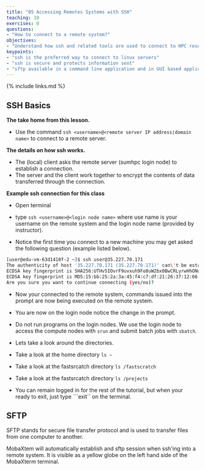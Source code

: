 ```yaml
---
title: "05 Accessing Remotes Systems with SSH"
teaching: 10
exercises: 0
questions:
- "How to connect to a remote system?"
objectives:
- "Understand how ssh and related tools are used to connect to HPC resources"
keypoints:
- "ssh is the preferred way to connect to linux servers"
- "ssh is secure and protects information sent"
- "sftp available in a command line application and in GUI based applications for file transfers"
---
```

{% include links.md %}

## SSH Basics

**The take home from this lesson.**

- Use the command `ssh <username>@<remote server IP address|domain name>` to connect to a remote server.

**The details on how ssh works.**

- The (local) client asks the remote server (sumhpc login node) to establish a connection.
- The server and the client work together to encrypt the contents of data transferred through the connection.

**Example ssh connection for this class**

- Open terminal 

- type `ssh <username>@<login node name>` where use name is your username on the remote system and the login node name (provided by instructor).

- Notice the first time you connect to a new machine you may get asked the following question (example listed below). 

```BASH
[user@edu-vm-63d1410f-2 ~]$ ssh user@35.227.70.171
The authenticity of host '35.227.70.171 (35.227.70.171)' can\'t be established.
ECDSA key fingerprint is SHA256:UTHv5IOvrF9uvxuh9Fo8uW2bx0BwCRLyrwHhONoiIj8.
ECDSA key fingerprint is MD5:15:bb:25:2a:3a:45:f4:c7:df:21:26:37:12:66:79:77.
Are you sure you want to continue connecting (yes/no)?
```
- Now your connected to the remote system, commands issued into the prompt are now being executed on the remote system.

- You are now on the login node notice the change in the prompt. 

- Do not run programs on the login nodes. We use the login node to access the compute nodes with ```srun``` and submit batch jobs with ```sbatch```. 

- Lets take a look around the directories. 

- Take a look at the home directory
```ls ~ ```

- Take a look at the fastsrcatch directory
```ls /fastscratch ```

- Take a look at the fastsrcatch directory
```ls /projects ```

- You can remain logged in for the rest of the tutorial, but when your ready to exit, just type ```exit`` on the terminal.  

## SFTP 

SFTP stands for secure file transfer protocol and is used to transfer files from one computer to another. 

MobaXtem will automatically establish and sftp session when ssh'ing into a remote system. It is visible as a yellow globe on the left hand side of the MobaXterm terminal. 


